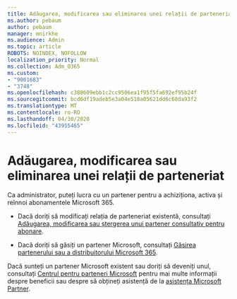 ```yaml
---
title: Adăugarea, modificarea sau eliminarea unei relații de parteneriat
ms.author: pebaum
author: pebaum
manager: mnirkhe
ms.audience: Admin
ms.topic: article
ROBOTS: NOINDEX, NOFOLLOW
localization_priority: Normal
ms.collection: Adm_O365
ms.custom:
- "9001683"
- "3748"
ms.openlocfilehash: c388609ebb1c2cc9506ea1f95f5fa692ef95b24f
ms.sourcegitcommit: bcd6df19adeb5e3a04e518a05621dd6c68da93f2
ms.translationtype: MT
ms.contentlocale: ro-RO
ms.lasthandoff: 04/30/2020
ms.locfileid: "43955465"
---
```

# <a name="add-change-or-remove-a-partner-relationship"></a>Adăugarea, modificarea sau eliminarea unei relații de parteneriat

Ca administrator, puteți lucra cu un partener pentru a achiziționa, activa și reînnoi abonamentele Microsoft 365. 

- Dacă doriți să modificați relația de parteneriat existentă, consultați [Adăugarea, modificarea sau ștergerea unui partener consultativ pentru abonare](https://docs.microsoft.com/microsoft-365/admin/misc/add-partner?view=o365-worldwide).

- Dacă doriți să găsiți un partener Microsoft, consultați [Găsirea partenerului sau a distribuitorului Microsoft 365](https://docs.microsoft.com/microsoft-365/admin/manage/find-your-partner-or-reseller?view=o365-worldwide).

Dacă sunteți un partener Microsoft existent sau doriți să deveniți unul, consultați [Centrul pentru parteneri Microsoft](https://support.microsoft.com/help/4499930/partner-center-overview) pentru mai multe informații despre beneficii sau despre să obțineți asistență de la [asistența Microsoft Partner](https://aka.ms/partnersupport).
